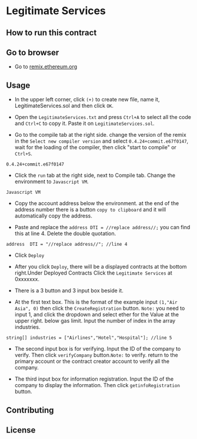 # Legitimate Services
## How to run this contract


## Go to browser

- Go to [remix.ethereum.org](http://remix.ethereum.org/)

## Usage
 - In the upper left corner, click `(+)` to create new file, name it, LegitimateServices.sol and then click `OK`.
- Open the `LegitimateServices.txt` and press `Ctrl+A` to select all the code and `Ctrl+C` to copy it. Paste it on `LegitimateServices.sol`.

- Go to the compile tab at the right side. change the version of the remix in the `Select new compiler version` and select `0.4.24+commit.e67f0147`, 
wait for the loading of the compiler, then click "start to compile" or `Ctrl+S`.
```
0.4.24+commit.e67f0147
```

- Click the `run` tab at the right side, next to Compile tab. Change the environment to `Javascript VM`.

```
Javascript VM
```

- Copy the account address below the environment. at the end of the address number there is a button `copy to clipboard` and it will automatically copy the address.

- Paste and replace the `address DTI = //replace address//;` you can find this at line 4. Delete the double quotation.

```solidity
address  DTI = "//replace address//"; //line 4
```
- Click `Deploy`

- After you click `Deploy`, there will be a displayed contracts at the bottom right.Under Deployed Contracts Click the `Legitimate Services` at 0xxxxxxx.

- There is a 3 button and 3 input box beside it. 

- At the first text box. This is the format of the example input `(1,"Air Asia", 0)` then click the `CreateRegistration` button. `Note:` you need to input 1, and click the dropdown and select ether for the Value at the upper right. below gas limit. Input the number of index in the array industries.

```solidity
string[] industries = ["Airlines","Hotel","Hospital"]; //line 5
```


- The second input box is for verifying. Input the ID of the company to verify. Then click `verifyCompany` button.`Note:` to verify. return to the primary account or the contract creator account to verify all the company. 

- The third input box for information registration. Input the ID of the company to display the information. Then click `getinfoRegistration` button. 


## Contributing

## License
